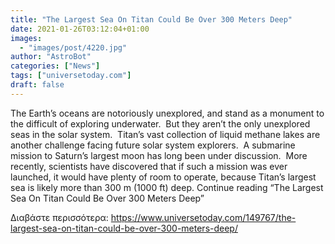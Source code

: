 ```yaml
---
title: "The Largest Sea On Titan Could Be Over 300 Meters Deep"
date: 2021-01-26T03:12:04+01:00
images:
  - "images/post/4220.jpg"
author: "AstroBot"
categories: ["News"]
tags: ["universetoday.com"]
draft: false
---
```


The Earth’s oceans are notoriously unexplored, and stand as a monument to the difficult of exploring underwater.  But they aren’t the only unexplored seas in the solar system.  Titan’s vast collection of liquid methane lakes are another challenge facing future solar system explorers.  A submarine mission to Saturn’s largest moon has long been under discussion.  More recently, scientists have discovered that if such a mission was ever launched, it would have plenty of room to operate, because Titan’s largest sea is likely more than 300 m (1000 ft) deep. Continue reading “The Largest Sea On Titan Could Be Over 300 Meters Deep” 

Διαβάστε περισσότερα: https://www.universetoday.com/149767/the-largest-sea-on-titan-could-be-over-300-meters-deep/
